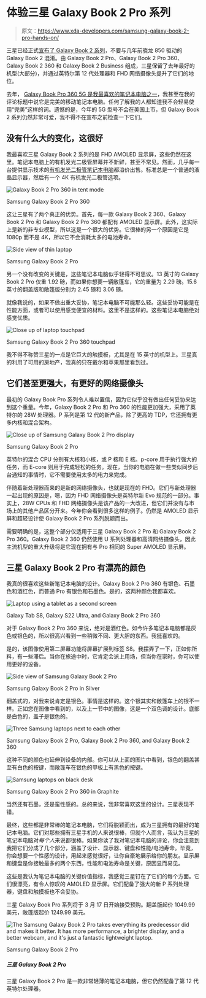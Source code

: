 # 体验三星 Galaxy Book 2 Pro 系列

> 原文：<https://www.xda-developers.com/samsung-galaxy-book-2-pro-hands-on/>

三星已经正式[宣布了 Galaxy Book 2 系列](https://www.xda-developers.com/samsungs-galaxy-book-2-12th-gen-oled-fhd-webcams/)，不要与几年前骁龙 850 驱动的 Galaxy Book 2 混淆。由 Galaxy Book 2 Pro、Galaxy Book 2 Pro 360、Galaxy Book 2 360 和 Galaxy Book 2 Business 组成，三星保留了去年最好的机型(大部分)，并通过英特尔第 12 代处理器和 FHD 网络摄像头提升了它们的地位。

去年， [Galaxy Book Pro 360 5G 是我最喜欢的笔记本电脑之一](https://www.xda-developers.com/samsung-galaxy-book-pro-360-5g-review/)，我甚至在我的评论标题中说它是完美的移动笔记本电脑。任何了解我的人都知道我不会轻易使用“完美”这样的词。遗憾的是，今年的 5G 型号不会在美国上市，但 Galaxy Book 2 系列仍然非常可爱，我不得不在宣布之前检查一下它们。

## 没有什么大的变化，这很好

我最喜欢三星 Galaxy Book 2 系列的是 FHD AMOLED 显示屏，这些仍然在这里。笔记本电脑上的有机发光二极管屏幕并不新鲜，甚至不常见。然而，几乎每一台提供显示技术的[有机发光二极管笔记本电脑](https://www.xda-developers.com/best-oled-laptops/)都溢价出售。标准总是一个普通的液晶显示器，然后有一个 4K 有机发光二极管选项。

 <picture>![Galaxy Book 2 Pro 360 in tent mode](img/fdf5dcad38c6cc872af98c32c4119293.png)</picture> 

Samsung Galaxy Book 2 Pro 360

这让三星有了两个真正的优势。首先，每一款 Galaxy Book 2 360、Galaxy Book 2 Pro 和 Galaxy Book 2 Pro 360 都配有 AMOLED 显示屏。此外，这实际上是新的非专业模型，所以这是一个很大的优势。它很棒的另一个原因是它是 1080p 而不是 4K，所以它不会消耗太多的电池寿命。

 <picture>![Side view of thin laptop](img/79a757d32f7ec0d45587455b9a1caa0b.png)</picture> 

Samsung Galaxy Book 2 Pro

另一个没有改变的关键是，这些笔记本电脑似乎轻得不可思议。13 英寸的 Galaxy Book 2 Pro 仅重 1.92 磅，而如果你想要一辆敞篷车，它的重量为 2.29 磅。15.6 英寸的翻盖版和敞篷版分别为 2.45 磅和 3.06 磅。

就像我说的，如果不做出重大妥协，笔记本电脑不可能那么轻。这些妥协可能是在性能方面，或者可以使用感觉便宜的材料。这里不是这样的。这些笔记本电脑绝对感觉优质。

 <picture>![Close up of laptop touchpad](img/ceb2f5bccece470ba2db52ca9cc28c34.png)</picture> 

Samsung Galaxy Book 2 Pro 360 touchpad

我不得不称赞三星的一点是它巨大的触摸板，尤其是在 15 英寸的机型上。三星真的利用了可用的房地产，我真的只在戴尔和苹果那里看到过。

## 它们甚至更强大，有更好的网络摄像头

最初的 Galaxy Book Pro 系列令人难以置信，因为它似乎没有做出任何妥协来达到这个重量。今年，Galaxy Book 2 Pro 和 Pro 360 的性能更加强大，采用了英特尔的 28W 处理器。P 系列是第 12 代的新产品，除了更高的 TDP，它还拥有更多内核和混合架构。

 <picture>![Close up of Samsung Galaxy Book 2 Pro display](img/18deabced41eb0a68ddc5afda1c60a7a.png)</picture> 

Samsung Galaxy Book 2 Pro

英特尔的混合 CPU 分别有大核和小核，或 P 核和 E 核。p-core 用于执行强大的任务，而 E-core 则用于完成轻松的任务。现在，当你的电脑在做一些类似同步后台通知的事情时，它不需要使用太多的电力来完成。

伴随着新处理器而来的是新的网络摄像头，也就是现在的 FHD。它们与新处理器一起出现的原因是，嗯，因为 FHD 网络摄像头是英特尔新 Evo 规范的一部分。事实上，28W CPUs 和 FHD 网络摄像头是该产品的一大改进，但它们并没有与市场上的其他产品区分开来。今年你会看到很多这样的例子。仍然是 AMOLED 显示屏和超轻设计使 Galaxy Book 2 Pro 系列脱颖而出。

需要明确的是，这整个部分仅适用于三星 Galaxy Book 2 Pro 和 Galaxy Book 2 Pro 360。Galaxy Book 2 360 仍然使用 U 系列处理器和高清网络摄像头，因此主流机型的重大升级将是它现在拥有与 Pro 相同的 Super AMOLED 显示屏。

## 三星 Galaxy Book 2 Pro 有漂亮的颜色

我真的很喜欢这些新笔记本电脑的设计。Galaxy Book 2 Pro 360 有银色、石墨色和酒红色，而普通 Pro 有银色和石墨色。是的，这两种颜色我都喜欢。

 <picture>![Laptop using a tablet as a second screen](img/3bec8a13ed53388facda0d364c206a1b.png)</picture> 

Galaxy Tab S8, Galaxy S22 Ultra, and Galaxy Book 2 Pro 360

对于 Galaxy Book 2 Pro 360 来说，绝对是酒红色。如今许多笔记本电脑都是灰色或银色的，所以很高兴看到一些稍微不同、更大胆的东西。我挺喜欢的。

是的，该图像使用第二屏幕功能将屏幕扩展到标签 S8。我摆弄了一下，正如你所料，有一些滞后。当你在旅途中时，它肯定会派上用场，但当你在家时，你可以使用更好的设备。

 <picture>![Side view of Samsung Galaxy Book 2 Pro](img/996499820290bc254172b017e9db55e0.png)</picture> 

Samsung Galaxy Book 2 Pro in Silver

翻盖式的，对我来说肯定是银色。事情是这样的。这个银其实和敞篷车上的银不一样。正如您在图像中看到的，以及上一节中的图像，这是一个双色调的设计。底部是白色的，盖子是银色的。

 <picture>![Three Samsung laptops next to each other](img/06d7bc8e1476c8cf0b619d89fd6011a3.png)</picture> 

Samsung Galaxy Book 2 Pro, Galaxy Book 2 Pro 360, and Galaxy Book 2 360

这种不同的颜色也延伸到设备的内部。你可以从上面的图片中看到，银色的翻盖甚至有白色的按键，而敞篷车在银色的甲板上有黑色的按键。

 <picture>![Samsung laptops on black desk](img/5457b5fd22da2b7a48c2b152d19d749f.png)</picture> 

Samsung Galaxy Book 2 Pro 360 in Graphite

当然还有石墨，还是蛮性感的。总的来说，我非常喜欢这里的设计。三星表现不错。

最终，这些都是非常棒的笔记本电脑，它们将脱颖而出，成为三星拥有的最好的笔记本电脑。它们对那些拥有三星手机的人来说很棒，但就个人而言，我认为三星的笔记本电脑对*每个人*来说都很棒。如果你读了我对笔记本电脑的评论，你会注意到我把它们分成了几个部分，涵盖了设计、显示器、键盘和性能/电池寿命。毕竟，你会想要一个性感的设计，用起来感觉很好，让你自豪地展示给你的朋友。显示屏和键盘是你接触最多的两个东西，性能和电池寿命是关键，原因显而易见。

这些是我认为笔记本电脑的关键价值指标，我感觉三星钉在了它们的每个方面。它们很漂亮，有令人惊叹的 AMOLED 显示屏。它们配备了强大的新 P 系列处理器，键盘和触摸板也不会妥协。

三星 Galaxy Book Pro 系列将于 3 月 17 日开始接受预购。翻盖版起价 1049.99 美元，敞篷版起价 1249.99 美元。

 <picture>![The Samsung Galaxy Book 2 Pro takes everything its predecessor did and makes it better. It has more performance, a brighter display, and a better webcam, and it's just a fantastic lightweight laptop.](img/68b21ae5dec82cf7966d2c79fe4a325b.png)</picture> 

Samsung Galaxy Book 2 Pro

##### 三星 Galaxy Book 2 Pro

三星 Galaxy Book 2 Pro 是一款非常轻薄的笔记本电脑，但它仍然配备了第 12 代英特尔处理器。